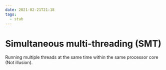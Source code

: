 ```yaml
---
date: 2021-02-21T21:18
tags: 
  - stub
---
```


# Simultaneous multi-threading (SMT)

Running multiple threads at the same time within the same processor core (Not illusion).
